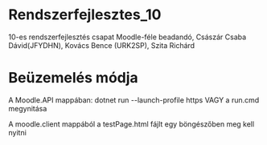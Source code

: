 # Rendszerfejlesztes_10
10-es rendszerfejlesztés csapat Moodle-féle beadandó, Császár Csaba Dávid(JFYDHN), Kovács Bence (URK2SP), Szita Richárd

# Beüzemelés módja
A Moodle.API mappában:
dotnet run --launch-profile https VAGY a run.cmd megynitása

A moodle.client mappából a testPage.html fájlt egy böngészőben meg kell nyitni
